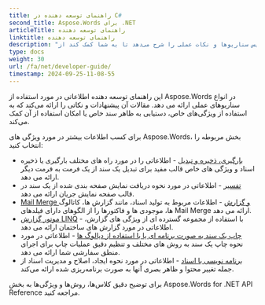 ```yaml
---
title: راهنمای توسعه دهنده در C#
second_title: Aspose.Words برای .NET
articleTitle: راهنمای توسعه دهنده
linktitle: راهنمای توسعه دهنده
description: "این راهنمای برنامه‌نویس سناریوها و نکات عملی را شرح می‌دهد تا به شما کمک کند از Aspose.Words خاص برای ویژگی‌های .NET استفاده کنید، به ظاهر سند خاصی برسید، یا یک مورد استفاده را ممکن کنید."
type: docs
weight: 30
url: /fa/net/developer-guide/
timestamp: 2024-09-25-11-08-55
---
```


این راهنمای توسعه دهنده اطلاعاتی در مورد استفاده از Aspose.Words در انواع سناریوهای عملی ارائه می دهد. مقالات آن پیشنهادات و نکاتی را ارائه می‌کند که به استفاده از ویژگی‌های خاص، دستیابی به ظاهر سند خاص یا امکان استفاده از آن کمک می‌کند.

برای کسب اطلاعات بیشتر در مورد ویژگی های Aspose.Words، بخش مربوطه را انتخاب کنید:

- [بارگیری، ذخیره و تبدیل](/words/fa/net/loading-saving-and-converting/) - اطلاعاتی را در مورد راه های مختلف بارگیری یا ذخیره اسناد و ویژگی های خاص قالب مفید برای تبدیل یک سند از یک فرمت به فرمت دیگر ارائه می دهد.
- [تفسیر](/words/fa/net/rendering/) - اطلاعاتی در مورد نحوه دریافت نمایش صفحه بندی شده از یک سند در قالب صفحه نمایش جریان ارائه می دهد.
- [Mail Merge و گزارش](/words/net/mail-merge-and-reporting/) - اطلاعات مربوط به تولید اسناد، مانند گزارش ها، کاتالوگ ها، موجودی ها و فاکتورها را از الگوهای دارای فیلدهای Mail Merge ارائه می دهد.
- [موتور گزارش LINQ](/words/net/linq-reporting-engine/) - با استفاده از مجموعه گسترده ای از ویژگی های گزارش، اطلاعاتی در مورد گزارش های ساختمان ارائه می دهد.
- [چاپ یک سند به صورت برنامه ای یا با استفاده از دیالوگ ها](/words/fa/net/print-a-document-programmatically-or-using-dialogs/) - اطلاعاتی در مورد نحوه چاپ یک سند به روش های مختلف و تنظیم دقیق عملیات چاپ برای اجرای منطق سفارشی شما ارائه می دهد.
- [برنامه نویسی با اسناد](/words/fa/net/programming-with-documents/) - اطلاعاتی در مورد نحوه ایجاد، اصلاح و مدیریت اسناد از جمله تغییر محتوا و ظاهر بصری آنها به صورت برنامه‌ریزی شده ارائه می‌کند.

برای توضیح دقیق کلاس‌ها، روش‌ها و ویژگی‌ها به بخش Aspose.Words for .NET API Reference مراجعه کنید.
